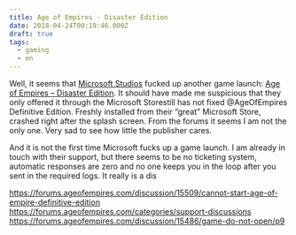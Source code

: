 ```yaml
---
title: Age of Empires - Disaster Edition
date: 2018-04-24T00:19:46.000Z
draft: true
tags:
  - gaming
  - en
---
```


Well, it seems that [Microsoft Studios](https://www.microsoftstudios.com/) fucked up another game launch: [Age of Empires – Disaster Edition](https://www.microsoft.com/de-de/store/p/age-of-empires-definitive-edition/9n2kmdvlk85d). It should have made me suspicious that they only offered it through the Microsoft Storestill has not fixed @AgeOfEmpires Definitive Edition. Freshly installed from their “great” Microsoft Store, crashed right after the splash screen. From the forums it seems I am not the only one. Very sad to see how little the publisher cares.

And it is not the first time Microsoft fucks up a game launch. I am already in touch with their support, but there seems to be no ticketing system, automatic responses are zero and no one keeps you in the loop after you sent in the required logs. It really is a dis

<https://forums.ageofempires.com/discussion/15509/cannot-start-age-of-empire-definitive-edition>  
<https://forums.ageofempires.com/categories/support-discussions>  
<https://forums.ageofempires.com/discussion/15486/game-do-not-open/p9>
